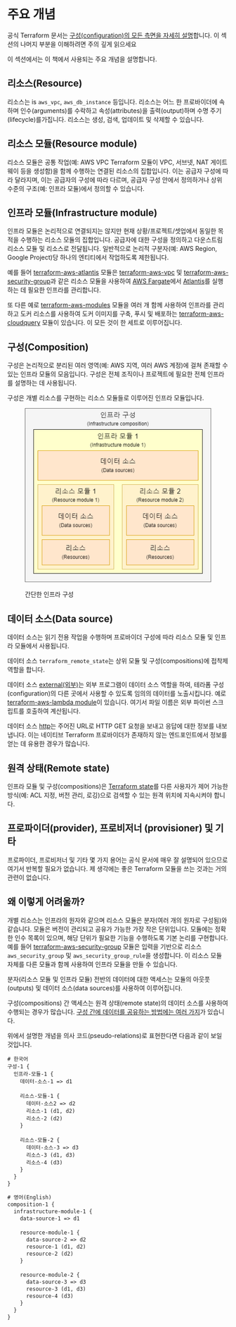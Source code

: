 # 주요 개념

공식 Terraform 문서는 [구성(configuration)의 모든 측면을 자세히 설명](https://developer.hashicorp.com/terraform/language)합니다. 이 섹션의 나머지 부분을 이해하려면 주의 깊게 읽으세요

이 섹션에서는 이 책에서 사용되는 주요 개념을 설명합니다.

## 리소스(Resource)

리소스는 is `aws_vpc`, `aws_db_instance` 등입니다. 리소스는 어느 한 프로바이더에 속하며 인수(arguments)를 수락하고 속성(attributes)을 출력(output)하며 수명 주기(lifecycle)를가집니다. 리소스는 생성, 검색, 업데이트 및 삭제할 수 있습니다.

## 리소스 모듈(Resource module)

리소스 모듈은 공통 작업(예: AWS VPC Terraform 모듈이 VPC, 서브넷, NAT 게이트웨이 등을 생성함)을 함께 수행하는 연결된 리소스의 집합입니다. 이는 공급자 구성에 따라 달라지며, 이는 공급자의 구성에 따라 다르며, 공급자 구성 안에서 정의하거나 상위 수준의 구조(예: 인프라 모듈)에서 정의할 수 있습니다.

## 인프라 모듈(Infrastructure module)

인프라 모듈은 논리적으로 연결되지는 않지만 현재 상황/프로젝트/셋업에서 동일한 목적을 수행하는 리소스 모듈의 집합입니다. 공급자에 대한 구성을 정의하고 다운스트림 리소스 모듈 및 리소스로 전달됩니다. 일반적으로 논리적 구분자(예: AWS Region, Google Project)당 하나의 엔티티에서 작업하도록 제한됩니다.

예를 들어 [terraform-aws-atlantis](https://github.com/terraform-aws-modules/terraform-aws-atlantis/) 모듈은 [terraform-aws-vpc](https://github.com/terraform-aws-modules/terraform-aws-vpc/) 및 [terraform-aws-security-group](https://github.com/terraform-aws-modules/terraform-aws-security-group/)과 같은 리소스 모듈을 사용하여 [AWS Fargate](https://aws.amazon.com/fargate/)에서 [Atlantis](https://www.runatlantis.io)를 실행하는 데 필요한 인프라를 관리합니다.

또 다른 예로 [terraform-aws-modules](https://github.com/terraform-aws-modules/) 모듈을 여러 개 함께 사용하여 인프라를 관리하고 도커 리소스를 사용하여 도커 이미지를 구축, 푸시 및 배포하는 [terraform-aws-cloudquery](https://github.com/cloudquery/terraform-aws-cloudquery) 모듈이 있습니다. 이 모든 것이 한 세트로 이루어집니다.

## 구성(Composition)

구성은 논리적으로 분리된 여러 영역(예: AWS 지역, 여러 AWS 계정)에 걸쳐 존재할 수 있는 인프라 모듈의 모음입니다. 구성은 전체 조직이나 프로젝트에 필요한 전체 인프라를 설명하는 데 사용됩니다.

구성은 개별 리소스를 구현하는 리소스 모듈들로 이루어진 인프라 모듈입니다.

<figure><img src=".gitbook/assets/Composition 1 (4) Korean with English.drawio.png" alt=""><figcaption><p>간단한 인프라 구성</p></figcaption></figure>

## 데이터 소스(Data source)

데이터 소스는 읽기 전용 작업을 수행하며 프로바이더 구성에 따라 리소스 모듈 및 인프라 모듈에서 사용됩니다.

데이터 소스 `terraform_remote_state`는 상위 모듈 및 구성(compositions)에 접착제 역할을 합니다.

데이터 소스 [external(외부)](https://registry.terraform.io/providers/hashicorp/external/latest/docs/data-sources/external)는 외부 프로그램이 데이터 소스 역할을 하여, 테라폼 구성(configuration)의 다른 곳에서 사용할 수 있도록 임의의 데이터를 노출시킵니다. 예로[terraform-aws-lambda module](https://github.com/terraform-aws-modules/terraform-aws-lambda/blob/258e82b50adc451f51544a2b57fd1f6f8f4a61e4/package.tf#L5-L7)이 있습니다. 여기서 파일 이름은 외부 파이썬 스크립트를 호출하여 계산됩니다.

데이터 소스 [http](https://registry.terraform.io/providers/hashicorp/http/latest/docs/data-sources/http)는 주어진 URL로 HTTP GET 요청을 보내고 응답에 대한 정보를 내보냅니다. 이는 네이티브 Terraform 프로바이더가 존재하지 않는 엔드포인트에서 정보를 얻는 데 유용한 경우가 많습니다.

## 원격 상태(Remote state)

인프라 모듈 및 구성(compositions)은 [Terraform state](https://www.terraform.io/docs/language/state/index.html)를 다른 사용자가 제어 가능한 방식(예: ACL 지정, 버전 관리, 로깅)으로 검색할 수 있는 원격 위치에 지속시켜야 합니다.

## 프로파이더(provider), 프로비저너 (provisioner) 및 기타

프로파이더, 프로비저너 및 기타 몇 가지 용어는 공식 문서에 매우 잘 설명되어 있으므로 여기서 반복할 필요가 없습니다. 제 생각에는 좋은 Terraform 모듈을 쓰는 것과는 거의 관련이 없습니다.

## 왜 이렇게 어려울까?

개별 리소스는 인프라의 원자와 같으며 리소스 모듈은 분자(여러 개의 원자로 구성됨)와 같습니다. 모듈은 버전이 관리되고 공유가 가능한 가장 작은 단위입니다. 모듈에는 정확한 인수 목록이 있으며, 해당 단위가 필요한 기능을 수행하도록 기본 논리를 구현합니다. 예를 들어 [terraform-aws-security-group](https://github.com/terraform-aws-modules/terraform-aws-security-group) 모듈은 입력을 기반으로 리소스 `aws_security_group` 및 `aws_security_group_rule`을 생성합니다. 이 리소스 모듈 자체를 다른 모듈과 함께 사용하여 인프라 모듈을 만들 수 있습니다.

분자(리소스 모듈 및 인프라 모듈) 전반의 데이터에 대한 액세스는 모듈의 아웃풋(outputs) 및 데이터 소스(data sources)를 사용하여 이루어집니다.

구성(compositions) 간 액세스는 원격 상태(remote state)의 데이터 소스를 사용하여 수행되는 경우가 많습니다. [구성 간에 데이터를 공유하는 방법에는 여러 가지](https://developer.hashicorp.com/terraform/language/state/remote-state-data#alternative-ways-to-share-data-between-configurations)가 있습니다.

위에서 설명한 개념을 의사 코드(pseudo-relations)로 표현한다면 다음과 같이 보일 것입니다.

```
# 한국어
구성-1 {
  인프라-모듈-1 {
    데이터-소스-1 => d1

    리소스-모듈-1 {
      데이터-소스2 => d2
      리소스-1 (d1, d2)
      리소스-2 (d2)
    }

    리소스-모듈-2 {
      데이터-소스-3 => d3
      리소스-3 (d1, d3)
      리소스-4 (d3)
    }
  }
}
```

```
# 영어(English)
composition-1 {
  infrastructure-module-1 {
    data-source-1 => d1

    resource-module-1 {
      data-source-2 => d2
      resource-1 (d1, d2)
      resource-2 (d2)
    }

    resource-module-2 {
      data-source-3 => d3
      resource-3 (d1, d3)
      resource-4 (d3)
    }
  }
}
```

